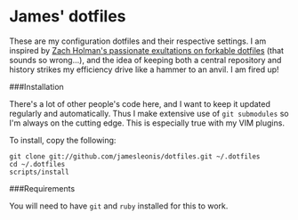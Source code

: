 James' dotfiles
===============

These are my configuration dotfiles and their respective settings. I am inspired by [Zach Holman's passionate exultations on forkable dotfiles][zach] (that sounds so wrong...), and the idea of keeping both a central repository and history strikes my efficiency drive like a hammer to an anvil. I am fired up!

[zach]: http://zachholman.com/2010/08/dotfiles-are-meant-to-be-forked/

###Installation

There's a lot of other people's code here, and I want to keep it updated regularly and automatically. Thus I make extensive use of `git submodules` so I'm always on the cutting edge. This is especially true with my VIM plugins.

To install, copy the following:

    git clone git://github.com/jamesleonis/dotfiles.git ~/.dotfiles
    cd ~/.dotfiles
    scripts/install

###Requirements

You will need to have `git` and `ruby` installed for this to work.
